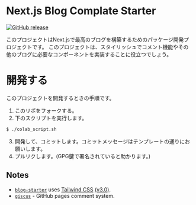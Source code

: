 # Next.js Blog Complate Starter
[![GitHub release](https://img.shields.io/github/release/yuito-it/NextBlogComplateStarter.svg)](https://GitHub.com/yuito-it/NextBlogComplateStarter/releases/)

このプロジェクトはNext.jsで最高のブログを構築するためのパッケージ開発プロジェクトです。
このプロジェクトは、スタイリッシュでコメント機能やその他のブログに必要なコンポーネントを実装することに役立つでしょう。

# 開発する

このプロジェクトを開発するときの手順です。

1. このリポをフォークする。
2. 下のスクリプトを実行します。
```sh
$ ./colab_script.sh
```
3. 開発して、コミットします。コミットメッセージはテンプレートの通りにお願いします。
4. プルリクします。(GPG鍵で署名されていると助かります。)

## Notes

- [`blog-starter`](https://github.com/vercel/next.js/tree/canary/examples/blog-starter) uses [Tailwind CSS](https://tailwindcss.com) [(v3.0)](https://tailwindcss.com/blog/tailwindcss-v3).
- [`giscus`](https://giscus.app) - GitHub pages comment system.
